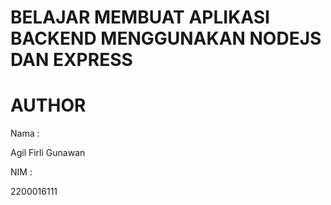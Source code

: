 # BELAJAR MEMBUAT APLIKASI BACKEND MENGGUNAKAN NODEJS DAN EXPRESS

# AUTHOR

Nama :

Agil Firli Gunawan

NIM :

2200016111

